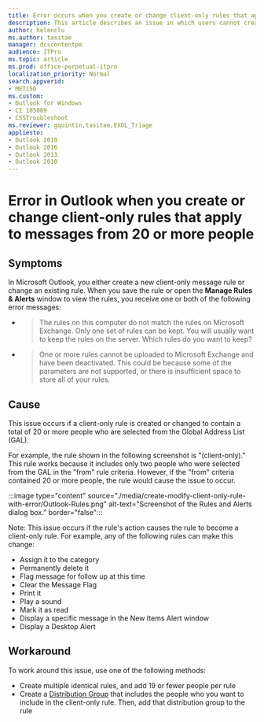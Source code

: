 ```yaml
---
title: Error occurs when you create or change client-only rules that apply to messages received from 20 or more people
description: This article describes an issue in which users cannot create or change client-only rules that apply to email messages that are received from 20 or more people. Provides a workaround.
author: helenclu
ms.author: tasitae
manager: dcscontentpm
audience: ITPro 
ms.topic: article 
ms.prod: office-perpetual-itpro 
localization_priority: Normal
search.appverid: 
- MET150
ms.custom: 
- Outlook for Windows
- CI 105069
- CSSTroubleshoot
ms.reviewer: gquintin,tasitae,EXOL_Triage
appliesto:
- Outlook 2019
- Outlook 2016
- Outlook 2013
- Outlook 2010
---
```


# Error in Outlook when you create or change client-only rules that apply to messages from 20 or more people

## Symptoms

In Microsoft Outlook, you either create a new client-only message rule or change an existing rule. When you save the rule or open the **Manage Rules & Alerts** window to view the rules, you receive one or both of the following error messages:

- > The rules on this computer do not match the rules on Microsoft Exchange. Only one set of rules can be kept. You will usually want to keep the rules on the server. Which rules do you want to keep?
- > One or more rules cannot be uploaded to Microsoft Exchange and have been deactivated. This could be because some of the parameters are not supported, or there is insufficient space to store all of your rules.

## Cause

This issue occurs if a client-only rule is created or changed to contain a total of 20 or more people who are selected from the Global Address List (GAL).

For example, the rule shown in the following screenshot is "(client-only)." This rule works because it includes only two people who were selected from the GAL in the "from" rule criteria. However, if the "from" criteria contained 20 or more people, the rule would cause the issue to occur.

:::image type="content" source="./media/create-modify-client-only-rule-with-error/Outlook-Rules.png" alt-text="Screenshot of the Rules and Alerts dialog box." border="false":::

Note: This issue occurs if the rule's action causes the rule to become a client-only rule. For example, any of the following rules can make this change:

- Assign it to the category
- Permanently delete it
- Flag message for follow up at this time
- Clear the Message Flag
- Print it
- Play a sound
- Mark it as read
- Display a specific message in the New Items Alert window
- Display a Desktop Alert

## Workaround

To work around this issue, use one of the following methods:

- Create multiple identical rules, and add 19 or fewer people per rule
- Create a [Distribution Group](/exchange/recipients-in-exchange-online/manage-distribution-groups/manage-distribution-groups) that includes the people who you want to include in the client-only rule. Then, add that distribution group to the rule
